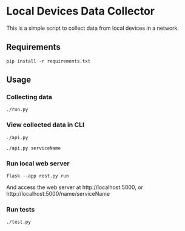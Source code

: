 # Local Devices Data Collector

This is a simple script to collect data from local devices in a network.

## Requirements

```
pip install -r requirements.txt
```

## Usage

### Collecting data

```
./run.py
```

### View collected data in CLI

```
./api.py
```

```
./api.py serviceName
```

### Run local web server

```
flask --app rest.py run
```

And access the web server at http://localhost:5000, or http://localhost:5000/name/serviceName

### Run tests

```
./test.py
```
